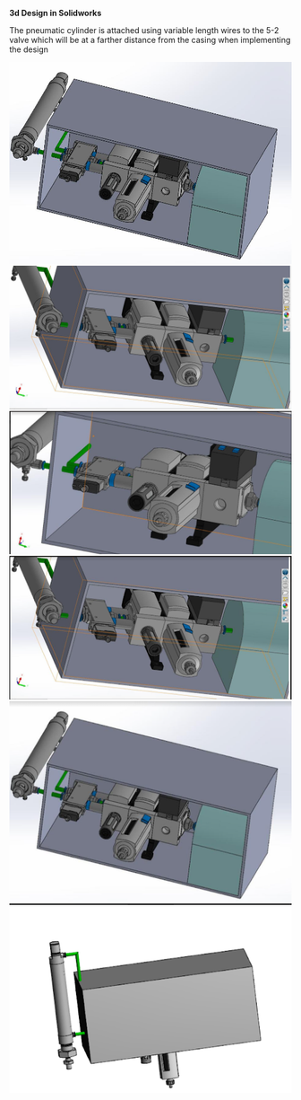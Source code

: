 
**3d Design in Solidworks**






The pneumatic cylinder is attached using variable length wires to the 5-2 valve which will be at a farther distance from the casing when implementing the design

<img src="3dModelSystem/Capture.JPG" alt=" " class="inline"/>

<img src="3dModelSystem/Capture3.JPG" alt=" " class="inline"/>

<img src="3dModelSystem/pasted image 0 (1).png" alt=" " class="inline"/>


<img src="3dModelSystem/unnamed (1).png" alt=" " class="inline"/>


<img src="3dModelSystem/unnamed (2).png" alt=" " class="inline"/>

<img src="3dModelSystem/unnamed.png" alt=" " class="inline"/>


